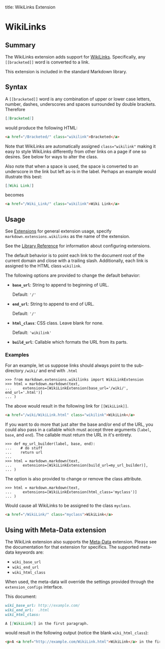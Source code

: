 title: WikiLinks Extension

# WikiLinks

## Summary

The WikiLinks extension adds support for [WikiLinks][]. Specifically, any
``[[bracketed]]`` word is converted to a link.

This extension is included in the standard Markdown library.

[WikiLinks]: http://en.wikipedia.org/wiki/Wikilink

## Syntax

A ``[[bracketed]]`` word is any combination of  upper or lower case letters,
number, dashes, underscores and spaces surrounded by double brackets. Therefore

```md
[[Bracketed]]
```

would produce the following HTML:

```html
<a href="/Bracketed/" class="wikilink">Bracketed</a>
```

Note that WikiLinks are automatically assigned `class="wikilink"` making it
easy to style WikiLinks differently from other links on a page if one so
desires. See below for ways to alter the class.

Also note that when a space is used, the space is converted to an underscore in
the link but left as-is in the label. Perhaps an example would illustrate this
best:

```md
[[Wiki Link]]
```

becomes

```html
<a href="/Wiki_Link/" class="wikilink">Wiki Link</a>
```

## Usage

See [Extensions](index.md) for general extension usage, specify
`markdown.extensions.wikilinks` as the name of the extension.

See the [Library Reference](../reference.md#extensions) for information about
configuring extensions.

The default behavior is to point each link to the document root of the current
domain and close with a trailing slash. Additionally, each link is assigned to
the HTML class `wikilink`.

The following options are provided to change the default behavior:

* **`base_url`**: String to append to beginning of URL.

    Default: `'/'`

* **`end_url`**: String to append to end of URL.

    Default: `'/'`

* **`html_class`**: CSS class. Leave blank for none.

    Default: `'wikilink'`

* **`build_url`**: Callable which formats the URL from its parts.

### Examples

For an example, let us suppose links should always point to the sub-directory
`/wiki/` and end with `.html`

```pycon
>>> from markdown.extensions.wikilinks import WikiLinkExtension
>>> html = markdown.markdown(text,
...     extensions=[WikiLinkExtension(base_url='/wiki/', end_url='.html')]
... )
```

The above would result in the following link for `[[WikiLink]]`.

```html
<a href="/wiki/WikiLink.html" class="wikilink">WikiLink</a>
```

If you want to do more that just alter the base and/or end of the URL, you
could also pass in a callable which must accept three arguments (``label``,
``base``, and ``end``). The callable must return the URL in it's entirety.

```pycon
>>> def my_url_builder(label, base, end):
...    # do stuff
...    return url
...
>>> html = markdown.markdown(text,
...     extensions=[WikiLinkExtension(build_url=my_url_builder)],
... )
```

The option is also provided to change or remove the class attribute.

```pycon
>>> html = markdown.markdown(text,
...     extensions=[WikiLinkExtension(html_class='myclass')]
... )
```

Would cause all WikiLinks to be assigned to the class `myclass`.

```html
<a href="/WikiLink/" class="myclass">WikiLink</a>
```

## Using with Meta-Data extension

The WikiLink extension also supports the [Meta-Data](meta_data.md) extension.
Please see the documentation for that extension for specifics. The supported
meta-data keywords are:

* `wiki_base_url`
* `wiki_end_url`
* `wiki_html_class`

When used, the meta-data will override the settings provided through the
`extension_configs` interface.

This document:

```md
wiki_base_url: http://example.com/
wiki_end_url:  .html
wiki_html_class:

A [[WikiLink]] in the first paragraph.
```

would result in the following output (notice the blank `wiki_html_class`):

```html
<p>A <a href="http://example.com/WikiLink.html">WikiLink</a> in the first paragraph.</p>
```
